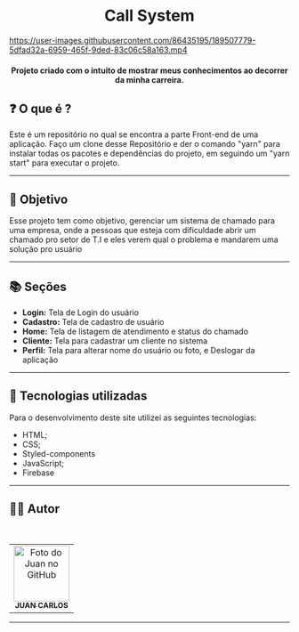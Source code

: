 <h1 align="center">
  <br>Call System
</h1>

https://user-images.githubusercontent.com/86435195/189507779-5dfad32a-6959-465f-9ded-83c06c58a163.mp4

<h4 align="center">
  Projeto criado com o intuito de mostrar meus conhecimentos ao decorrer da minha carreira.
</h4>

## ❓ O que é ?

Este é um repositório no qual se encontra a parte Front-end de uma aplicação. Faço um clone desse Repositório e der o comando "yarn" para instalar todas os pacotes e dependências do projeto, em seguindo um "yarn start" para executar o projeto.

<hr>

## 🎯 Objetivo

Esse projeto tem como objetivo, gerenciar um sistema de chamado para uma empresa, onde a pessoas que esteja com dificuldade abrir um chamado pro setor de T.I e eles verem qual o problema e mandarem uma solução pro usuário

<hr>

## 📚 Seções
- **Login:** Tela de Login do usuário
- **Cadastro:** Tela de cadastro de usuário
- **Home:** Tela de listagem de atendimento e status do chamado
- **Cliente:** Tela para cadastrar um cliente no sistema
- **Perfil:** Tela para alterar nome do usuário ou foto, e Deslogar da aplicação
---

## 💼 Tecnologias utilizadas

Para o desenvolvimento deste site utilizei as seguintes tecnologias:

- HTML;
- CSS;
- Styled-components
- JavaScript;
- Firebase

---

## 👨‍💻 Autor

 <br>
<table>
  <tr>
    <td align="center">
      <a href="https://github.com/JuanCarllos13">
        <img src="https://github.com/JuanCarllos13.png" width="100px;" height="100px" alt="Foto do Juan no GitHub"/><br>
        <sub>
          <b>JUAN CARLOS</b>
        </sub>
      </a>
    </td>
  </tr>
</table>
</table>
<hr>
